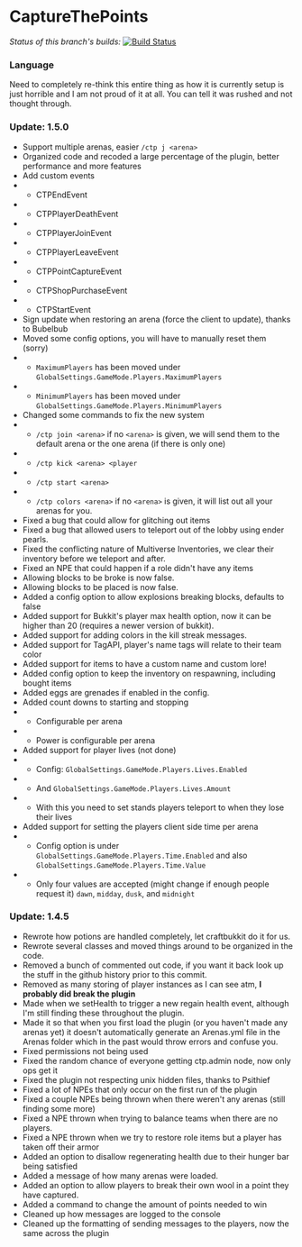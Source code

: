 CaptureThePoints
==========

_Status of this branch's builds:_ [![Build Status](http://git.graywolf336.com:8080/job/CaptureThePoints/badge/icon)](http://git.graywolf336.com:8080/job/CaptureThePoints/)

### Language ###
Need to completely re-think this entire thing as how it is currently setup is just horrible and I am not proud of it at all. You can tell it was rushed and not thought through. 

### Update: 1.5.0 ###
* Support multiple arenas, easier `/ctp j <arena>`
* Organized code and recoded a large percentage of the plugin, better performance and more features
* Add custom events
* - CTPEndEvent
* - CTPPlayerDeathEvent
* - CTPPlayerJoinEvent
* - CTPPlayerLeaveEvent
* - CTPPointCaptureEvent
* - CTPShopPurchaseEvent
* - CTPStartEvent
* Sign update when restoring an arena (force the client to update), thanks to Bubelbub
* Moved some config options, you will have to manually reset them (sorry)
* - `MaximumPlayers` has been moved under `GlobalSettings.GameMode.Players.MaximumPlayers`
* - `MinimumPlayers` has been moved under `GlobalSettings.GameMode.Players.MinimumPlayers`
* Changed some commands to fix the new system
* - `/ctp join <arena>` if no `<arena>` is given, we will send them to the default arena or the one arena (if there is only one)
* - `/ctp kick <arena> <player`
* - `/ctp start <arena>`
* - `/ctp colors <arena>` if no `<arena>` is given, it will list out all your arenas for you.
* Fixed a bug that could allow for glitching out items
* Fixed a bug that allowed users to teleport out of the lobby using ender pearls.
* Fixed the conflicting nature of Multiverse Inventories, we clear their inventory before we teleport and after.
* Fixed an NPE that could happen if a role didn't have any items
* Allowing blocks to be broke is now false.
* Allowing blocks to be placed is now false.
* Added a config option to allow explosions breaking blocks, defaults to false
* Added support for Bukkit's player max health option, now it can be higher than 20 (requires a newer version of bukkit).
* Added support for adding colors in the kill streak messages.
* Added support for TagAPI, player's name tags will relate to their team color
* Added support for items to have a custom name and custom lore!
* Added config option to keep the inventory on respawning, including bought items
* Added eggs are grenades if enabled in the config.
* Added count downs to starting and stopping
* - Configurable per arena
* - Power is configurable per arena
* Added support for player lives (not done)
* - Config: `GlobalSettings.GameMode.Players.Lives.Enabled`
* - And `GlobalSettings.GameMode.Players.Lives.Amount`
* - With this you need to set stands players teleport to when they lose their lives
* Added support for setting the players client side time per arena
* - Config option is under `GlobalSettings.GameMode.Players.Time.Enabled` and also `GlobalSettings.GameMode.Players.Time.Value`
* - Only four values are accepted (might change if enough people request it) `dawn`, `midday`, `dusk`, and `midnight`


### Update: 1.4.5 ###
* Rewrote how potions are handled completely, let craftbukkit do it for us.
* Rewrote several classes and moved things around to be organized in the code.
* Removed a bunch of commented out code, if you want it back look up the stuff in the github history prior to this commit.
* Removed as many storing of player instances as I can see atm, __I probably did break the plugin__
* Made when we setHealth to trigger a new regain health event, although I'm still finding these throughout the plugin.
* Made it so that when you first load the plugin (or you haven't made any arenas yet) it doesn't automatically generate an Arenas.yml file in the Arenas folder which in the past would throw errors and confuse you.
* Fixed permissions not being used
* Fixed the random chance of everyone getting ctp.admin node, now only ops get it
* Fixed the plugin not respecting unix hidden files, thanks to Psithief
* Fixed a lot of NPEs that only occur on the first run of the plugin
* Fixed a couple NPEs being thrown when there weren't any arenas (still finding some more)
* Fixed a NPE thrown when trying to balance teams when there are no players.
* Fixed a NPE thrown when we try to restore role items but a player has taken off their armor
* Added an option to disallow regenerating health due to their hunger bar being satisfied
* Added a message of how many arenas were loaded.
* Added an option to allow players to break their own wool in a point they have captured.
* Added a command to change the amount of points needed to win
* Cleaned up how messages are logged to the console
* Cleaned up the formatting of sending messages to the players, now the same across the plugin